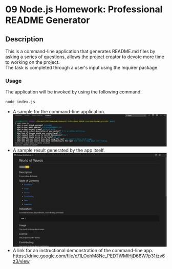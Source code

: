 # 09 Node.js Homework: Professional README Generator

## Description
This is a command-line application that generates README.md files by asking a series of questions, allows the project creator to devote more time to working on the project.  
The task is completed through a user's input using the Inquirer package.

### Usage
The application will be invoked by using the following command:

```bash
node index.js
```

- A sample for the command-line application.  
![The command-line application.](./assets/screenshots/command-line.png)
- A sample result generated by the app itself.  
![Expected result.](./assets/screenshots/generated-readme.png)
- A link for an instructional demonstration of the command-line app. 
https://drive.google.com/file/d/1LOohM8Nc_PEDTWMIHjD68W7p31tzv6z3/view
